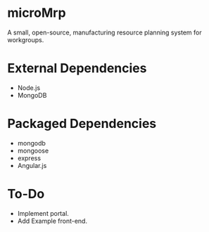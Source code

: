 microMrp
========

A small, open-source, manufacturing resource planning system for workgroups.

External Dependencies
========

* Node.js
* MongoDB

Packaged Dependencies
========

* mongodb
* mongoose
* express
* Angular.js

To-Do
========

* Implement portal.
* Add Example front-end.
